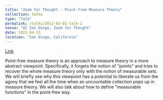 ```yaml
---
title: "Zoom for Thought - Point-free Measure Theory"
collection: talks
type: "Talk"
permalink: /talks/2012-03-01-talk-1
venue: "UC San Diego, Zoom for Thought"
date: 2021-04-13
location: "San Diego, California"
---
```


[Link](https://www.youtube.com/watch?v=qO7nDoBoO9k)

Point-free measure theory is an approach to measure theory in a more abstract viewpoint. Specifically, it forgets the notion of "points" and tries to recover the whole measure theory only with the notion of measurable sets. We will briefly see why this viewpoint has a potential to liberate us from the agony that we feel all the time when an uncountable collection pops up in measure theory. We will also talk about how to define "measurable functions" in the point-free way.
